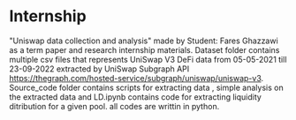 # Internship
"Uniswap data collection and analysis" made by Student: Fares Ghazzawi as a term paper and research internship materials.
Dataset folder contains multiple csv files that represents UniSwap V3 DeFi data from  05-05-2021 till 23-09-2022 extracted by UniSwap Subgraph API https://thegraph.com/hosted-service/subgraph/uniswap/uniswap-v3.
Source_code folder contains scripts for extracting data , simple analysis on the extracted data and LD.ipynb contains code for extracting liquidity ditribution for a given pool.
all codes are writtin in python.
